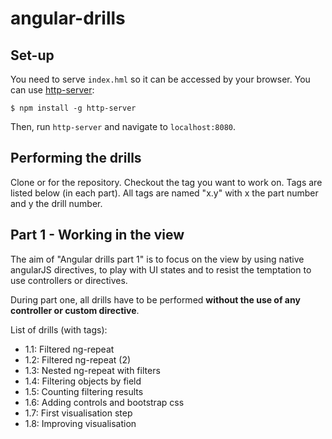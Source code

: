 angular-drills
==============

Set-up
------
You need to serve `index.hml` so it can be accessed by your browser. You can use [http-server](https://www.npmjs.com/package/http-server):

    $ npm install -g http-server

Then, run `http-server` and navigate to `localhost:8080`.

Performing the drills
---------------------
Clone or for the repository.
Checkout the tag you want to work on. Tags are listed below (in each part). All tags are named "x.y" with x the part number and y the drill number.

Part 1 - Working in the view
----------------------------
The aim of "Angular drills part 1" is to focus on the view by using native angularJS directives, to play with UI states and to resist the temptation to use controllers or directives.

During part one, all drills have to be performed __without the use of any controller or custom directive__.

List of drills (with tags):
- 1.1: Filtered ng-repeat
- 1.2: Filtered ng-repeat (2)
- 1.3: Nested ng-repeat with filters
- 1.4: Filtering objects by field
- 1.5: Counting filtering results
- 1.6: Adding controls and bootstrap css
- 1.7: First visualisation step
- 1.8: Improving visualisation
